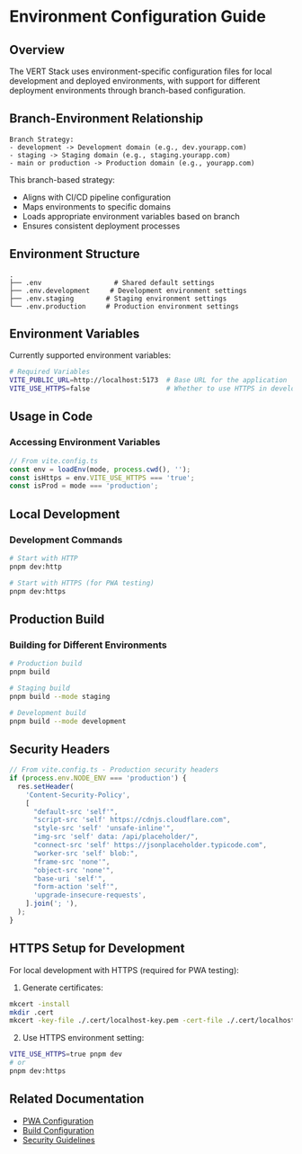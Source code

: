# Environment Configuration Guide

## Overview

The VERT Stack uses environment-specific configuration files for local development and deployed environments, with support for different deployment environments through branch-based configuration.

## Branch-Environment Relationship

```plaintext
Branch Strategy:
- development -> Development domain (e.g., dev.yourapp.com)
- staging -> Staging domain (e.g., staging.yourapp.com)
- main or production -> Production domain (e.g., yourapp.com)
```

This branch-based strategy:

- Aligns with CI/CD pipeline configuration
- Maps environments to specific domains
- Loads appropriate environment variables based on branch
- Ensures consistent deployment processes

## Environment Structure

```plaintext
.
├── .env                  # Shared default settings
├── .env.development     # Development environment settings
├── .env.staging        # Staging environment settings
└── .env.production     # Production environment settings
```

## Environment Variables

Currently supported environment variables:

```bash
# Required Variables
VITE_PUBLIC_URL=http://localhost:5173  # Base URL for the application
VITE_USE_HTTPS=false                   # Whether to use HTTPS in development
```

## Usage in Code

### Accessing Environment Variables

```typescript
// From vite.config.ts
const env = loadEnv(mode, process.cwd(), '');
const isHttps = env.VITE_USE_HTTPS === 'true';
const isProd = mode === 'production';
```

## Local Development

### Development Commands

```bash
# Start with HTTP
pnpm dev:http

# Start with HTTPS (for PWA testing)
pnpm dev:https
```

## Production Build

### Building for Different Environments

```bash
# Production build
pnpm build

# Staging build
pnpm build --mode staging

# Development build
pnpm build --mode development
```

## Security Headers

```typescript
// From vite.config.ts - Production security headers
if (process.env.NODE_ENV === 'production') {
  res.setHeader(
    'Content-Security-Policy',
    [
      "default-src 'self'",
      "script-src 'self' https://cdnjs.cloudflare.com",
      "style-src 'self' 'unsafe-inline'",
      "img-src 'self' data: /api/placeholder/",
      "connect-src 'self' https://jsonplaceholder.typicode.com",
      "worker-src 'self' blob:",
      "frame-src 'none'",
      "object-src 'none'",
      "base-uri 'self'",
      "form-action 'self'",
      'upgrade-insecure-requests',
    ].join('; '),
  );
}
```

## HTTPS Setup for Development

For local development with HTTPS (required for PWA testing):

1. Generate certificates:

```bash
mkcert -install
mkdir .cert
mkcert -key-file ./.cert/localhost-key.pem -cert-file ./.cert/localhost.pem localhost
```

2. Use HTTPS environment setting:

```bash
VITE_USE_HTTPS=true pnpm dev
# or
pnpm dev:https
```

## Related Documentation

- [PWA Configuration](../core-features/pwa.md)
- [Build Configuration](../development/build-configuration.md)
- [Security Guidelines](../architecture/security.md)
